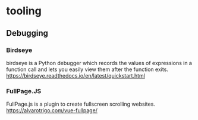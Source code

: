 # tooling

## Debugging

### Birdseye
birdseye is a Python debugger which records the values of expressions in a function call and lets you easily view them after the function exits. 
https://birdseye.readthedocs.io/en/latest/quickstart.html
 
### FullPage.JS
FullPage.js is a plugin to create fullscreen scrolling websites.
https://alvarotrigo.com/vue-fullpage/
